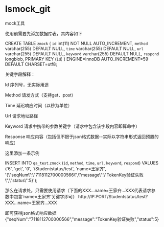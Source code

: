 # lsmock_git
mock工具

使用前需要先添加数据库表，其内容如下

CREATE TABLE `zmock` (
  `id` int(11) NOT NULL AUTO_INCREMENT,
  `method` varchar(255) DEFAULT NULL,
  `time` varchar(255) DEFAULT NULL,
  `url` varchar(255) DEFAULT NULL,
  `keyword` varchar(255) DEFAULT NULL,
  `respond` longblob,
  PRIMARY KEY (`id`)
) ENGINE=InnoDB AUTO_INCREMENT=59 DEFAULT CHARSET=utf8;

关键字段解释：

Id         序列号，无实际用途

Method    请发方式（支持get、post）

Time       延迟响应时间（以秒为单位）

Url        请求地址路径

Keyword   请求中携带的参数关键字（请求中包含该字段内容即算命中）

Response   响应内容（包括但不限于json格式数据--实际以字符串形式返回预置的响应）

这里添加一条示例

INSERT INTO `qa_test`.`zmock` (`id`, `method`, `time`, `url`, `keyword`, `respond`) VALUES ('6', 'get', '0', '/Studentstatus/test', 'name=王家齐', '{\\\"seqNum\\\":\\\"7118112700000566\\\",\\\"message\\\":\\\"TokenKey验证失败\\\",\\\"status\\\":5}');

那么在请求处，只需要使用请求（下面的XXX...name=王家齐...XXX代表请求参数中包含‘name=王家齐’关键字即可）
http://IP:PORT/Studentstatus/test?XXX...name=王家齐...XXX

即可获得json格式响应数据
{\"seqNum\":\"7118112700000566\",\"message\":\"TokenKey验证失败\",\"status\":5}
